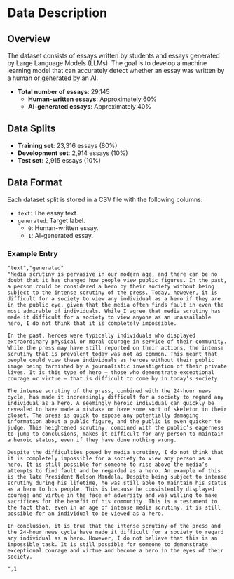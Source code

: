# Data Description

## Overview

The dataset consists of essays written by students and essays generated by Large Language Models (LLMs). The goal is to develop a machine learning model that can accurately detect whether an essay was written by a human or generated by an AI.

- **Total number of essays**: 29,145
  - **Human-written essays**: Approximately 60%
  - **AI-generated essays**: Approximately 40%

## Data Splits

- **Training set**: 23,316 essays (80%)
- **Development set**: 2,914 essays (10%)
- **Test set**: 2,915 essays (10%)

## Data Format

Each dataset split is stored in a CSV file with the following columns:

- `text`: The essay text.
- `generated`: Target label.
  - `0`: Human-written essay.
  - `1`: AI-generated essay.

### **Example Entry**

```csv
"text","generated"
"Media scrutiny is pervasive in our modern age, and there can be no doubt that it has changed how people view public figures. In the past, a person could be considered a hero by their society without being subject to the intense scrutiny of the press. Today, however, it is difficult for a society to view any individual as a hero if they are in the public eye, given that the media often finds fault in even the most admirable of individuals. While I agree that media scrutiny has made it difficult for a society to view anyone as an unassailable hero, I do not think that it is completely impossible.

In the past, heroes were typically individuals who displayed extraordinary physical or moral courage in service of their community. While the press may have still reported on their actions, the intense scrutiny that is prevalent today was not as common. This meant that people could view these individuals as heroes without their public image being tarnished by a journalistic investigation of their private lives. It is this type of hero – those who demonstrate exceptional courage or virtue – that is difficult to come by in today’s society.

The intense scrutiny of the press, combined with the 24-hour news cycle, has made it increasingly difficult for a society to regard any individual as a hero. A seemingly heroic individual can quickly be revealed to have made a mistake or have some sort of skeleton in their closet. The press is quick to expose any potentially damaging information about a public figure, and the public is even quicker to judge. This heightened scrutiny, combined with the public’s eagerness to jump to conclusions, makes it difficult for any person to maintain a heroic status, even if they have done nothing wrong.

Despite the difficulties posed by media scrutiny, I do not think that it is completely impossible for a society to view any person as a hero. It is still possible for someone to rise above the media’s attempts to find fault and be regarded as a hero. An example of this is the late President Nelson Mandela. Despite being subject to intense scrutiny during his lifetime, he was still able to maintain his status as a hero to his people. This is because he consistently displayed courage and virtue in the face of adversity and was willing to make sacrifices for the benefit of his community. This is a testament to the fact that, even in an age of intense media scrutiny, it is still possible for an individual to be viewed as a hero.

In conclusion, it is true that the intense scrutiny of the press and the 24-hour news cycle have made it difficult for a society to regard any individual as a hero. However, I do not believe that this is an impossible task. It is still possible for someone to demonstrate exceptional courage and virtue and become a hero in the eyes of their society.

",1
